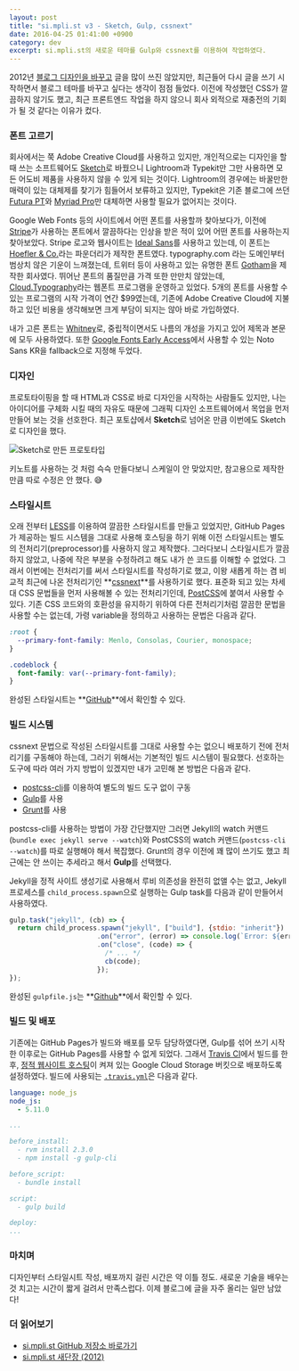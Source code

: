 ```yaml
---
layout: post
title: "si.mpli.st v3 - Sketch, Gulp, cssnext"
date: 2016-04-25 01:41:00 +0900
category: dev
excerpt: si.mpli.st의 새로운 테마를 Gulp와 cssnext를 이용하여 작업하였다.
---
```


2012년 [블로그 디자인을 바꾸고](http://si.mpli.st/dev/renewal.html) 글을 많이 쓰진 않았지만, 최근들어 다시 글을 쓰기 시작하면서 블로그 테마를 바꾸고 싶다는 생각이 점점 들었다. 이전에 작성했던 CSS가 깔끔하지 않기도 했고, 최근 프론트엔드 작업을 하지 않으니 회사 외적으로 재충전의 기회가 될 것 같다는 이유가 컸다.

### 폰트 고르기

회사에서는 쭉 Adobe Creative Cloud를 사용하고 있지만, 개인적으로는 디자인을 할 때 쓰는 소프트웨어도 [Sketch](http://si.mpli.st/dev/from-photoshop-to-sketch.html)로 바꿨으니 Lightroom과 Typekit만 그만 사용하면 모든 어도비 제품을 사용하지 않을 수 있게 되는 것이다. Lightroom의 경우에는 바꿀만한 매력이 있는 대체제를 찾기가 힘들어서 보류하고 있지만, Typekit은 기존 블로그에 쓰던 [Futura PT](https://typekit.com/fonts/futura-pt)와 [Myriad Pro](https://typekit.com/fonts/myriad-pro)만 대체하면 사용할 필요가 없어지는 것이다.

Google Web Fonts 등의 사이트에서 어떤 폰트를 사용할까 찾아보다가, 이전에 [Stripe](https://stripe.com/)가 사용하는 폰트에서 깔끔하다는 인상을 받은 적이 있어 어떤 폰트를 사용하는지 찾아보았다. Stripe 로고와 웹사이트는 [Ideal Sans](http://www.typography.com/fonts/ideal-sans/overview/)를 사용하고 있는데, 이 폰트는 [Hoefler & Co.](http://www.typography.com/)라는 파운더리가 제작한 폰트였다. typography.com 라는 도메인부터 범상치 않은 기운이 느껴졌는데, 트위터 등이 사용하고 있는 유명한 폰트 [Gotham](http://www.typography.com/fonts/gotham/overview/)을 제작한 회사였다. 뛰어난 폰트의 품질만큼 가격 또한 만만치 않았는데, [Cloud.Typography](http://www.typography.com/cloud/welcome/)라는 웹폰트 프로그램을 운영하고 있었다. 5개의 폰트를 사용할 수 있는 프로그램의 시작 가격이 연간 $99였는데, 기존에 Adobe Creative Cloud에 지불하고 있던 비용을 생각해보면 크게 부담이 되지는 않아 바로 가입하였다.

내가 고른 폰트는 [Whitney](http://www.typography.com/fonts/whitney/overview/)로, 중립적이면서도 나름의 개성을 가지고 있어 제목과 본문에 모두 사용하였다. 또한 [Google Fonts Early Access](https://www.google.com/fonts/earlyaccess)에서 사용할 수 있는 Noto Sans KR을 fallback으로 지정해 두었다.


### 디자인

프로토타이핑을 할 때 HTML과 CSS로 바로 디자인을 시작하는 사람들도 있지만, 나는 아이디어를 구체화 시킬 때의 자유도 때문에 그래픽 디자인 소프트웨어에서 목업을 먼저 만들어 보는 것을 선호한다. 최근 포토샵에서 **Sketch**로 넘어온 만큼 이번에도 Sketch로 디자인을 했다.

![Sketch로 만든 프로토타입](https://cdn.si.mpli.st/2016-04-25-simplist-v3-sketch.jpg)

키노트를 사용하는 것 처럼 슥슥 만들다보니 스케일이 안 맞았지만, 참고용으로 제작한만큼 따로 수정은 안 했다. 😅


### 스타일시트

오래 전부터 [LESS](http://lesscss.org/)를 이용하여 깔끔한 스타일시트를 만들고 있었지만, GitHub Pages가 제공하는 빌드 시스템을 그대로 사용해 호스팅을 하기 위해 이전 스타일시트는 별도의 전처리기(preprocessor)를 사용하지 않고 제작했다. 그러다보니 스타일시트가 깔끔하지 않았고, 나중에 작은 부분을 수정하려고 해도 내가 쓴 코드를 이해할 수 없었다. 그래서 이번에는 전처리기를 써서 스타일시트를 작성하기로 했고, 이왕 새롭게 하는 겸 비교적 최근에 나온 전처리기인 **[cssnext](http://cssnext.io/)**를 사용하기로 했다. 표준화 되고 있는 차세대 CSS 문법들을 먼저 사용해볼 수 있는 전처리기인데, [PostCSS](https://github.com/postcss/postcss)에 붙여서 사용할 수 있다. 기존 CSS 코드와의 호환성을 유지하기 위하여 다른 전처리기처럼 깔끔한 문법을 사용할 수는 없는데, 가령 variable을 정의하고 사용하는 문법은 다음과 같다.

```css
:root {
  --primary-font-family: Menlo, Consolas, Courier, monospace;
}

.codeblock {
  font-family: var(--primary-font-family);
}
```

완성된 스타일시트는 **[GitHub](https://github.com/premist/si.mpli.st/blob/master/_static/css/main.css)**에서 확인할 수 있다.


### 빌드 시스템

cssnext 문법으로 작성된 스타일시트를 그대로 사용할 수는 없으니 배포하기 전에 전처리기를 구동해야 하는데, 그러기 위해서는 기본적인 빌드 시스템이 필요했다. 선호하는 도구에 따라 여러 가지 방법이 있겠지만 내가 고민해 본 방법은 다음과 같다.

- [postcss-cli](https://www.npmjs.com/package/postcss-cli)를 이용하여 별도의 빌드 도구 없이 구동
- [Gulp](http://gulpjs.com/)를 사용
- [Grunt](http://gruntjs.com/)를 사용

postcss-cli를 사용하는 방법이 가장 간단했지만 그러면 Jekyll의 watch 커맨드(`bundle exec jekyll serve --watch`)와 PostCSS의 watch 커맨드(`postcss-cli --watch`)를 따로 실행해야 해서 복잡했다. Grunt의 경우 이전에 꽤 많이 쓰기도 했고 최근에는 안 쓰이는 추세라고 해서 **Gulp**를 선택했다.

Jekyll을 정적 사이트 생성기로 사용해서 루비 의존성을 완전히 없앨 수는 없고, Jekyll 프로세스를 `child_process.spawn`으로 실행하는 Gulp task를 다음과 같이 만들어서 사용하였다.

```javascript
gulp.task("jekyll", (cb) => {
  return child_process.spawn("jekyll", ["build"], {stdio: "inherit"})
                      .on("error", (error) => console.log(`Error: ${error}`))
                      .on("close", (code) => {
                        /* ... */
                        cb(code);
                      });
});
```

완성된 `gulpfile.js`는 **[Github](https://github.com/premist/si.mpli.st/blob/master/gulpfile.js)**에서 확인할 수 있다.


### 빌드 및 배포

기존에는 GitHub Pages가 빌드와 배포를 모두 담당하였다면, Gulp를 섞어 쓰기 시작한 이후로는 GitHub Pages를 사용할 수 없게 되었다. 그래서 [Travis CI](https://travis-ci.org/premist/si.mpli.st)에서 빌드를 한 후, [정적 웹사이트 호스팅](https://cloud.google.com/storage/docs/website-configuration)이 켜져 있는 Google Cloud Storage 버킷으로 배포하도록 설정하였다. 빌드에 사용되는 [`.travis.yml`](https://github.com/premist/si.mpli.st/blob/master/.travis.yml)은 다음과 같다.

```yaml
language: node_js
node_js:
  - 5.11.0

...

before_install:
  - rvm install 2.3.0
  - npm install -g gulp-cli

before_script:
  - bundle install

script:
  - gulp build

deploy:
...
```


### 마치며

디자인부터 스타일시트 작성, 배포까지 걸린 시간은 약 이틀 정도. 새로운 기술을 배우는 것 치고는 시간이 짧게 걸려서 만족스럽다. 이제 블로그에 글을 자주 올리는 일만 남았다!


### 더 읽어보기

- [si.mpli.st GitHub 저장소 바로가기](https://github.com/premist/si.mpli.st)
- [si.mpli.st 새단장 (2012)](http://si.mpli.st/dev/renewal.html)
